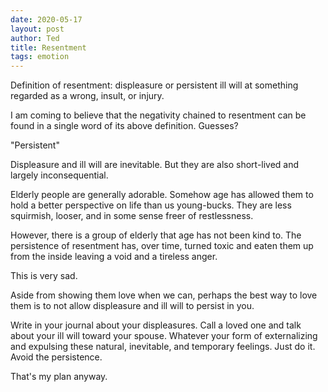 ```yaml
---
date: 2020-05-17
layout: post
author: Ted
title: Resentment
tags: emotion
---
```

Definition of resentment: displeasure or persistent ill will at something regarded as a wrong, insult, or injury.

I am coming to believe that the negativity chained to resentment can be found in a single word of its above definition. Guesses?

"Persistent"

Displeasure and ill will are inevitable. But they are also short-lived and largely inconsequential.

Elderly people are generally adorable. Somehow age has allowed them to hold a better perspective on life than us young-bucks. They are less squirmish, looser, and in some sense freer of restlessness.

However, there is a group of elderly that age has not been kind to. The persistence of resentment has, over time, turned toxic and eaten them up from the inside leaving a void and a tireless anger.

This is very sad.

Aside from showing them love when we can, perhaps the best way to love them is to not allow displeasure and ill will to persist in you.

Write in your journal about your displeasures. Call a loved one and talk about your ill will toward your spouse. Whatever your form of externalizing and expulsing these natural, inevitable, and temporary feelings. Just do it. Avoid the persistence.

That's my plan anyway.  
